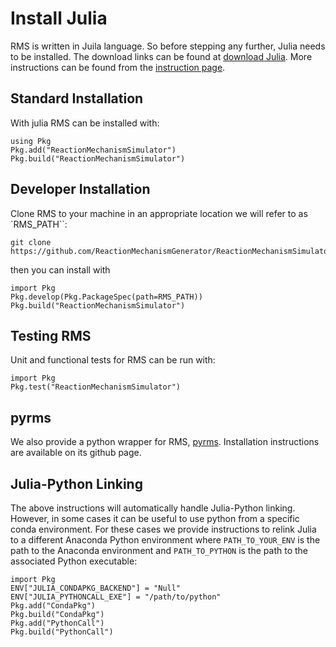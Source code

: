 # Install Julia
RMS is written in Juila language. So before stepping any further, Julia needs to be installed. The download links can be found at [download Julia](https://julialang.org/downloads/). More instructions can be found from the [instruction page](https://julialang.org/downloads/platform/).

## Standard Installation
With julia RMS can be installed with:  

```
using Pkg
Pkg.add("ReactionMechanismSimulator")
Pkg.build("ReactionMechanismSimulator")
```

## Developer Installation
Clone RMS to your machine in an appropriate location we will refer to as `RMS_PATH``:  
```
git clone https://github.com/ReactionMechanismGenerator/ReactionMechanismSimulator.jl.git
```
then you can install with 
```
import Pkg
Pkg.develop(Pkg.PackageSpec(path=RMS_PATH)) 
Pkg.build("ReactionMechanismSimulator")
```

## Testing RMS
Unit and functional tests for RMS can be run with: 
```
import Pkg
Pkg.test("ReactionMechanismSimulator")
```

## pyrms
We also provide a python wrapper for RMS, [pyrms](https://github.com/ReactionMechanismGenerator/pyrms). Installation instructions are available on its github page. 

## Julia-Python Linking
The above instructions will automatically handle Julia-Python linking. However, in some cases it can be useful to use python from a specific conda environment. For these cases we provide instructions to relink Julia to a different Anaconda Python environment where `PATH_TO_YOUR_ENV` is the path to the Anaconda environment and `PATH_TO_PYTHON` is the path to the associated Python executable: 

```
import Pkg
ENV["JULIA_CONDAPKG_BACKEND"] = "Null"
ENV["JULIA_PYTHONCALL_EXE"] = "/path/to/python"
Pkg.add("CondaPkg")
Pkg.build("CondaPkg")
Pkg.add("PythonCall")                                    
Pkg.build("PythonCall")
```